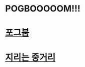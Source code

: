 # POGBOOOOOM!!!

# [포그붐](https://cafeptthumb-phinf.pstatic.net/20160810_244/dnjsaudrb123_1470829951393D1uls_JPEG/%C6%F7%B1%D7%B9%D94.jpg?type=w740)

# [ 지리는 중거리](https://www.youtube.com/watch?v=e6WqO67OZi0)
